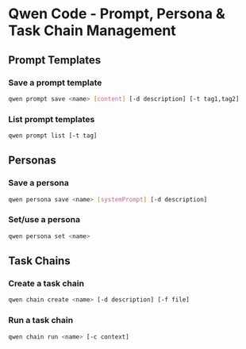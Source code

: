 # Qwen Code - Prompt, Persona & Task Chain Management

## Prompt Templates

### Save a prompt template
```bash
qwen prompt save <name> [content] [-d description] [-t tag1,tag2]
```

### List prompt templates
```bash
qwen prompt list [-t tag]
```

## Personas

### Save a persona
```bash
qwen persona save <name> [systemPrompt] [-d description]
```

### Set/use a persona
```bash
qwen persona set <name>
```

## Task Chains

### Create a task chain
```bash
qwen chain create <name> [-d description] [-f file]
```

### Run a task chain
```bash
qwen chain run <name> [-c context]
```